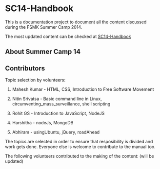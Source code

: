 SC14-Handbook
========

This is a documentation project to document all the content discussed during the FSMK Summer Camp 2014.

The most updated content can be checked at [SC14-Handbook](http://fsmk.github.io/sc14-handbook/ "SC14-Handbook")

## About Summer Camp 14

## Contributors

Topic selection by volunteers:

1. Mahesh Kumar - HTML, CSS, Introduction to Free Software Movement

2. Nitin Srivatsa - Basic command line in Linux, 	circumventing_mass_surveillance, shell scripting

3. Rohit GS - Introduction to JavaScript, NodeJS

4. Harshitha - nodeJs, MongoDB

5. Abhiram - usingUbuntu, jQuery, roadAhead


The topics are selected in order to ensure that resposibility is divided and work gets done. Everyone else is welcome to contribute to the manual too.

The following volunteers contributed to the making of the content:
(will be updated)
